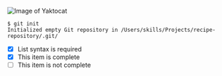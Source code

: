 ![Image of Yaktocat](https://octodex.github.com/images/yaktocat.png)
```
$ git init
Initialized empty Git repository in /Users/skills/Projects/recipe-repository/.git/
```
- [x] List syntax is required
- [x] This item is complete
- [ ] This item is not complete
